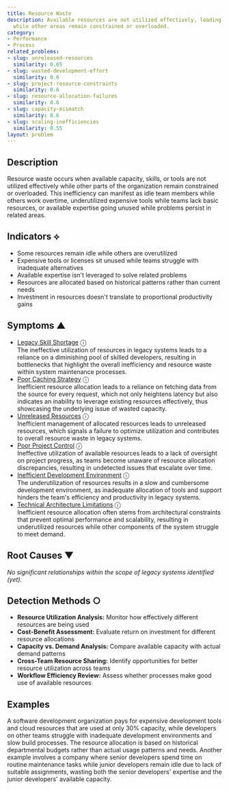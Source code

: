 ```yaml
---
title: Resource Waste
description: Available resources are not utilized effectively, leading to underutilization
  while other areas remain constrained or overloaded.
category:
- Performance
- Process
related_problems:
- slug: unreleased-resources
  similarity: 0.65
- slug: wasted-development-effort
  similarity: 0.6
- slug: project-resource-constraints
  similarity: 0.6
- slug: resource-allocation-failures
  similarity: 0.6
- slug: capacity-mismatch
  similarity: 0.6
- slug: scaling-inefficiencies
  similarity: 0.55
layout: problem
---
```


## Description

Resource waste occurs when available capacity, skills, or tools are not utilized effectively while other parts of the organization remain constrained or overloaded. This inefficiency can manifest as idle team members while others work overtime, underutilized expensive tools while teams lack basic resources, or available expertise going unused while problems persist in related areas.


## Indicators ⟡

- Some resources remain idle while others are overutilized
- Expensive tools or licenses sit unused while teams struggle with inadequate alternatives
- Available expertise isn't leveraged to solve related problems
- Resources are allocated based on historical patterns rather than current needs
- Investment in resources doesn't translate to proportional productivity gains


## Symptoms ▲

- [Legacy Skill Shortage](legacy-skill-shortage.md) <span class="info-tooltip" title="Confidence: 0.431, Strength: 0.714">ⓘ</span>
<br/>  The ineffective utilization of resources in legacy systems leads to a reliance on a diminishing pool of skilled developers, resulting in bottlenecks that highlight the overall inefficiency and resource waste within system maintenance processes.
- [Poor Caching Strategy](poor-caching-strategy.md) <span class="info-tooltip" title="Confidence: 0.414, Strength: 0.745">ⓘ</span>
<br/>  Inefficient resource allocation leads to a reliance on fetching data from the source for every request, which not only heightens latency but also indicates an inability to leverage existing resources effectively, thus showcasing the underlying issue of wasted capacity.
- [Unreleased Resources](unreleased-resources.md) <span class="info-tooltip" title="Confidence: 0.382, Strength: 0.643">ⓘ</span>
<br/>  Inefficient management of allocated resources leads to unreleased resources, which signals a failure to optimize utilization and contributes to overall resource waste in legacy systems.
- [Poor Project Control](poor-project-control.md) <span class="info-tooltip" title="Confidence: 0.318, Strength: 0.763">ⓘ</span>
<br/>  Ineffective utilization of available resources leads to a lack of oversight on project progress, as teams become unaware of resource allocation discrepancies, resulting in undetected issues that escalate over time.
- [Inefficient Development Environment](inefficient-development-environment.md) <span class="info-tooltip" title="Confidence: 0.315, Strength: 0.718">ⓘ</span>
<br/>  The underutilization of resources results in a slow and cumbersome development environment, as inadequate allocation of tools and support hinders the team's efficiency and productivity in legacy systems.
- [Technical Architecture Limitations](technical-architecture-limitations.md) <span class="info-tooltip" title="Confidence: 0.314, Strength: 0.749">ⓘ</span>
<br/>  Inefficient resource allocation often stems from architectural constraints that prevent optimal performance and scalability, resulting in underutilized resources while other components of the system struggle to meet demand.

## Root Causes ▼

*No significant relationships within the scope of legacy systems identified (yet).*

## Detection Methods ○

- **Resource Utilization Analysis:** Monitor how effectively different resources are being used
- **Cost-Benefit Assessment:** Evaluate return on investment for different resource allocations
- **Capacity vs. Demand Analysis:** Compare available capacity with actual demand patterns
- **Cross-Team Resource Sharing:** Identify opportunities for better resource utilization across teams
- **Workflow Efficiency Review:** Assess whether processes make good use of available resources


## Examples

A software development organization pays for expensive development tools and cloud resources that are used at only 30% capacity, while developers on other teams struggle with inadequate development environments and slow build processes. The resource allocation is based on historical departmental budgets rather than actual usage patterns and needs. Another example involves a company where senior developers spend time on routine maintenance tasks while junior developers remain idle due to lack of suitable assignments, wasting both the senior developers' expertise and the junior developers' available capacity.
